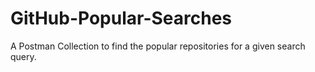 # GitHub-Popular-Searches
A Postman Collection to find the popular repositories for a given search query.
